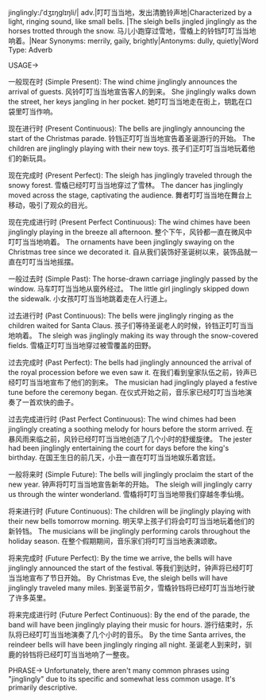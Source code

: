 jinglingly:/ˈdʒɪŋɡlɪŋli/| adv.|叮叮当当地，发出清脆铃声地|Characterized by a light, ringing sound, like small bells. |The sleigh bells jingled jinglingly as the horses trotted through the snow. 马儿小跑穿过雪地，雪橇上的铃铛叮叮当当地响着。|Near Synonyms: merrily, gaily, brightly|Antonyms: dully, quietly|Word Type: Adverb

USAGE->

一般现在时 (Simple Present):
The wind chime jinglingly announces the arrival of guests. 风铃叮叮当当地宣告客人的到来。
She jinglingly walks down the street, her keys jangling in her pocket. 她叮叮当当地走在街上，钥匙在口袋里叮当作响。

现在进行时 (Present Continuous):
The bells are jinglingly announcing the start of the Christmas parade. 铃铛正叮叮当当地宣告着圣诞游行的开始。
The children are jinglingly playing with their new toys. 孩子们正叮叮当当地玩着他们的新玩具。

现在完成时 (Present Perfect):
The sleigh has jinglingly traveled through the snowy forest. 雪橇已经叮叮当当地穿过了雪林。
The dancer has jinglingly moved across the stage, captivating the audience. 舞者叮叮当当地在舞台上移动，吸引了观众的目光。

现在完成进行时 (Present Perfect Continuous):
The wind chimes have been jinglingly playing in the breeze all afternoon. 整个下午，风铃都一直在微风中叮叮当当地响着。
The ornaments have been jinglingly swaying on the Christmas tree since we decorated it. 自从我们装饰好圣诞树以来，装饰品就一直在叮叮当当地摇摆。

一般过去时 (Simple Past):
The horse-drawn carriage jinglingly passed by the window. 马车叮叮当当地从窗外经过。
The little girl jinglingly skipped down the sidewalk. 小女孩叮叮当当地跳着走在人行道上。

过去进行时 (Past Continuous):
The bells were jinglingly ringing as the children waited for Santa Claus. 孩子们等待圣诞老人的时候，铃铛正叮叮当当地响着。
The sleigh was jinglingly making its way through the snow-covered fields. 雪橇正叮叮当当地穿过被雪覆盖的田野。

过去完成时 (Past Perfect):
The bells had jinglingly announced the arrival of the royal procession before we even saw it. 在我们看到皇家队伍之前，铃声已经叮叮当当地宣布了他们的到来。
The musician had jinglingly played a festive tune before the ceremony began. 在仪式开始之前，音乐家已经叮叮当当地演奏了一首欢快的曲子。


过去完成进行时 (Past Perfect Continuous):
The wind chimes had been jinglingly creating a soothing melody for hours before the storm arrived. 在暴风雨来临之前，风铃已经叮叮当当地创造了几个小时的舒缓旋律。
The jester had been jinglingly entertaining the court for days before the king's birthday.  在国王生日的前几天，小丑一直在叮叮当当地娱乐着宫廷。


一般将来时 (Simple Future):
The bells will jinglingly proclaim the start of the new year. 钟声将叮叮当当地宣告新年的开始。
The sleigh will jinglingly carry us through the winter wonderland. 雪橇将叮叮当当地带我们穿越冬季仙境。

将来进行时 (Future Continuous):
The children will be jinglingly playing with their new bells tomorrow morning.  明天早上孩子们将会叮叮当当地玩着他们的新铃铛。
The musicians will be jinglingly performing carols throughout the holiday season.  在整个假期期间，音乐家们将叮叮当当地表演颂歌。

将来完成时 (Future Perfect):
By the time we arrive, the bells will have jinglingly announced the start of the festival. 等我们到达时，钟声将已经叮叮当当地宣布了节日开始。
By Christmas Eve, the sleigh bells will have jinglingly traveled many miles. 到圣诞节前夕，雪橇铃铛将已经叮叮当当地行驶了许多英里。


将来完成进行时 (Future Perfect Continuous):
By the end of the parade, the band will have been jinglingly playing their music for hours.  游行结束时，乐队将已经叮叮当当地演奏了几个小时的音乐。
By the time Santa arrives, the reindeer bells will have been jinglingly ringing all night.  圣诞老人到来时，驯鹿的铃铛将已经叮叮当当地响了一整夜。


PHRASE->
Unfortunately, there aren't many common phrases using "jinglingly" due to its specific and somewhat less common usage.  It's primarily descriptive.
